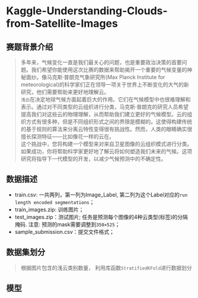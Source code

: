 # Kaggle-Understanding-Clouds-from-Satellite-Images
## 赛题背景介绍
> 多年来，气候变化一直是我们最关心的问题，也是重要政治决策的首要问题。我们希望你能使用这次比赛的数据来帮助揭开一个重要的气候变量的神秘面纱。像马克斯·普朗克气象研究所(Max Planck Institute for meteorological)的科学家们正在领导一项关于世界上不断变化的大气的新研究，他们需要帮助来更好地理解云。<br>
`浅云`在决定地球气候方面起着巨大的作用。它们在气候模型中也很难理解和表示。通过对不同类型的云组织进行分类，马克斯·普朗克的研究人员希望提高我们对这些云的物理理解，从而帮助我们建立更好的气候模型。云的组织方式有很多种，但是不同组织形式之间的界限是模糊的。这使得构建传统的基于规则的算法来分离云特性变得很有挑战性。然而，人类的眼睛确实很擅长探测特征——比如像花一样的云在。<br>
这个挑战中，您将构建一个模型来对来自卫星图像的云组织模式进行分类。如果成功，你将帮助科学家更好地了解云将如何塑造我们未来的气候。这项研究将指导下一代模型的开发，以减少气候预测中的不确定性。
## 数据描述
* train.csv: 一共两列，第一列为Image_Label, 第二列为这个Label对应的`run length encoded segmentations`；<br>
* train_images.zip: 训练图片； <br>
* test_images.zip：测试图片; 任务是预测每个图像的4种云类型(标签)的分隔掩码. 注意: 预测的mask需要调整到`350×525`；<br>
* sample_submission.csv：提交文件格式；<br>
## 数据集划分
>根据图片包含的浅云类别数量， 利用库函数`StratifiedKFold`进行数据划分
## 模型
